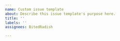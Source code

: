 ```yaml
---
name: Custom issue template
about: Describe this issue template's purpose here.
title: ''
labels: ''
assignees: BitedRadish

---
```



